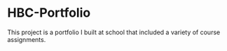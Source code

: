 
# HBC-Portfolio

This project is a portfolio I built at school that included a variety of course assignments.
